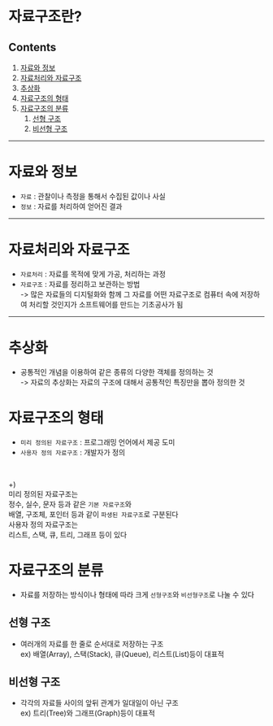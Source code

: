 <!--
1. 이미지(가운데 정렬, 60%)
<p align = "center">
<img src="이미지링크" width="60%"/>
</p>

1-2. 이미지 캡션 달기
<p align = "center">
내용
</p>
-->
# 자료구조란?
## Contents
 1. [자료와 정보](#자료와-정보)
 1. [자료처리와 자료구조](#자료처리와-자료구조)
 1. [추상화](#추상화)
 1. [자료구조의 형태](#자료구조의-형태)
 1. [자료구조의 분류](#자료구조의-분류)
    1. [선형 구조](#선형-구조)
    1. [비선형 구조](#비선형-구조)

***
# 자료와 정보
- `자료` : 관찰이나 측정을 통해서 수집된 값이나 사실
- `정보` : 자료를 처리하여 얻어진 결과
***
# 자료처리와 자료구조
- `자료처리` : 자료를 목적에 맞게 가공, 처리하는 과정
- `자료구조` : 자료를 정리하고 보관하는 방법
<br>-> 많은 자료들의 디지털화와 함께 그 자료를 어떤 자료구조로 컴퓨터 속에 저장하여 처리할 것인지가 소프트웨어를 만드는 기초공사가 됨
***

# 추상화
- 공통적인 개념을 이용하여 같은 종류의 다양한 객체를 정의하는 것
<br>-> 자료의 추상화는 자료의 구조에 대해서 공통적인 특징만을 뽑아 정의한 것

# 자료구조의 형태
- `미리 정의된 자료구조` : 프로그래밍 언어에서 제공 도미
- `사용자 정의 자료구조` : 개발자가 정의
<br>

 +)<br> 미리 정의된 자료구조는 <br>정수, 실수, 문자 등과 같은 `기본 자료구조`와<br>
배열, 구조체, 포인터 등과 같이 `파생된 자료구조`로 구분된다<br>
사용자 정의 자료구조는<br> 리스트, 스택, 큐, 트리, 그래프 등이 있다

# 자료구조의 분류
- 자료를 저장하는 방식이나 형태에 따라 크게 `선형구조`와 `비선형구조`로 나눌 수 있다
## 선형 구조
- 여러개의 자료를 한 줄로 순서대로 저장하는 구조
<br>ex) 배열(Array), 스택(Stack), 큐(Queue), 리스트(List)등이 대표적
## 비선형 구조
- 각각의 자료들 사이의 앞뒤 관계가 일대일이 아닌 구조
<br>ex) 트리(Tree)와 그래프(Graph)등이 대표적